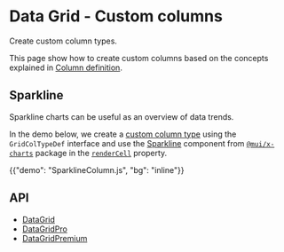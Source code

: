 # Data Grid - Custom columns

<p class="description">Create custom column types.</p>

This page show how to create custom columns based on the concepts explained in [Column definition](/x/react-data-grid/column-definition/).

## Sparkline

Sparkline charts can be useful as an overview of data trends.

In the demo below, we create a [custom column type](http://localhost:3001/x/react-data-grid/column-definition/#custom-column-types) using the `GridColTypeDef` interface and use the [Sparkline](/x/react-charts/sparkline/) component from [`@mui/x-charts`](/x/react-charts/) package in the [`renderCell`](/x/react-data-grid/column-definition/#rendering-cells) property.

{{"demo": "SparklineColumn.js", "bg": "inline"}}

## API

- [DataGrid](/x/api/data-grid/data-grid/)
- [DataGridPro](/x/api/data-grid/data-grid-pro/)
- [DataGridPremium](/x/api/data-grid/data-grid-premium/)
